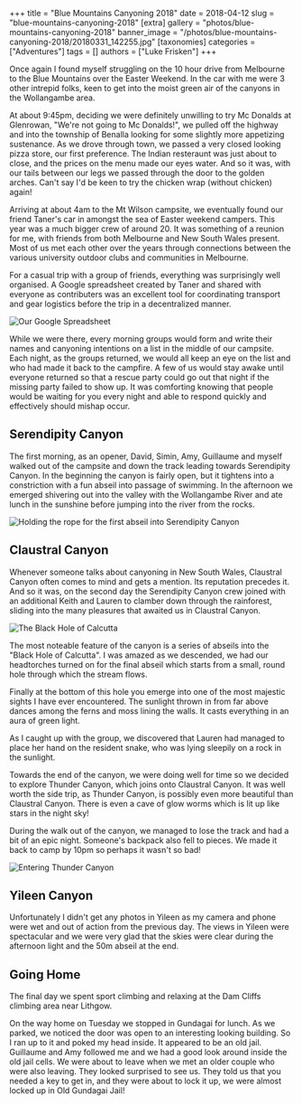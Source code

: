 +++
title = "Blue Mountains Canyoning 2018"
date = 2018-04-12
slug = "blue-mountains-canyoning-2018"
[extra]
gallery = "photos/blue-mountains-canyoning-2018"
banner_image = "/photos/blue-mountains-canyoning-2018/20180331_142255.jpg"
[taxonomies]
categories = ["Adventures"]
tags = []
authors = ["Luke Frisken"]
+++

Once again I found myself struggling on the 10 hour drive from Melbourne
to the Blue Mountains over the Easter Weekend. In the car with me were 3
other intrepid folks, keen to get into the moist green air of the
canyons in the Wollangambe area.

At about 9:45pm, deciding we were definitely unwilling to try Mc Donalds
at Glenrowan, "We're not going to Mc Donalds\!", we pulled off the
highway and into the township of Benalla looking for some slightly more
appetizing sustenance. As we drove through town, we passed a very closed
looking pizza store, our first preference. The Indian resteraunt was
just about to close, and the prices on the menu made our eyes water. And
so it was, with our tails between our legs we passed through the door to
the golden arches. Can't say I'd be keen to try the chicken wrap
(without chicken) again\!

Arriving at about 4am to the Mt Wilson campsite, we eventually found our
friend Taner's car in amongst the sea of Easter weekend campers. This
year was a much bigger crew of around 20. It was something of a reunion
for me, with friends from both Melbourne and New South Wales present.
Most of us met each other over the years through connections between the
various university outdoor clubs and communities in Melbourne.

For a casual trip with a group of friends, everything was surprisingly
well organised. A Google spreadsheet created by Taner and shared with
everyone as contributers was an excellent tool for coordinating
transport and gear logistics before the trip in a decentralized manner.

![Our Google
Spreadsheet](/photos/blue-mountains-canyoning-2018/20180328_000000_CanyoningSpreadsheet.jpg)

While we were there, every morning groups would form and write their
names and canyoning intentions on a list in the middle of our campsite.
Each night, as the groups returned, we would all keep an eye on the list
and who had made it back to the campfire. A few of us would stay awake
until everyone returned so that a rescue party could go out that night
if the missing party failed to show up. It was comforting knowing that
people would be waiting for you every night and able to respond quickly
and effectively should mishap occur.

## Serendipity Canyon

The first morning, as an opener, David, Simin, Amy, Guillaume and myself
walked out of the campsite and down the track leading towards
Serendipity Canyon. In the beginning the canyon is fairly open, but it
tightens into a constriction with a fun abseil into passage of swimming.
In the afternoon we emerged shivering out into the valley with the
Wollangambe River and ate lunch in the sunshine before jumping into the
river from the rocks.

![Holding the rope for the first abseil into Serendipity
Canyon](/photos/blue-mountains-canyoning-2018/20180330_132041.jpg)

## Claustral Canyon

Whenever someone talks about canyoning in New South Wales, Claustral
Canyon often comes to mind and gets a mention. Its reputation precedes
it. And so it was, on the second day the Serendipity Canyon crew joined
with an additional Keith and Lauren to clamber down through the
rainforest, sliding into the many pleasures that awaited us in Claustral
Canyon.

![The Black Hole of
Calcutta](/photos/blue-mountains-canyoning-2018/20180331_130918.jpg)

The most noteable feature of the canyon is a series of abseils into the
"Black Hole of Calcutta". I was amazed as we descended, we had our
headtorches turned on for the final abseil which starts from a small,
round hole through which the stream flows.

Finally at the bottom of this hole you emerge into one of the most
majestic sights I have ever encountered. The sunlight thrown in from far
above dances among the ferns and moss lining the walls. It casts
everything in an aura of green light.

As I caught up with the group, we discovered that Lauren had managed to
place her hand on the resident snake, who was lying sleepily on a rock
in the sunlight.

Towards the end of the canyon, we were doing well for time so we decided
to explore Thunder Canyon, which joins onto Claustral Canyon. It was
well worth the side trip, as Thunder Canyon, is possibly even more
beautiful than Claustral Canyon. There is even a cave of glow worms
which is lit up like stars in the night sky\!

During the walk out of the canyon, we managed to lose the track and had
a bit of an epic night. Someone's backpack also fell to pieces. We made
it back to camp by 10pm so perhaps it wasn't so bad\!

![Entering Thunder
Canyon](/photos/blue-mountains-canyoning-2018/20180331_142255.jpg)

## Yileen Canyon

Unfortunately I didn't get any photos in Yileen as my camera and phone
were wet and out of action from the previous day. The views in Yileen
were spectacular and we were very glad that the skies were clear during
the afternoon light and the 50m abseil at the end.

## Going Home

The final day we spent sport climbing and relaxing at the Dam Cliffs
climbing area near Lithgow.

On the way home on Tuesday we stopped in Gundagai for lunch. As we
parked, we noticed the door was open to an interesting looking building.
So I ran up to it and poked my head inside. It appeared to be an old
jail. Guillaume and Amy followed me and we had a good look around inside
the old jail cells. We were about to leave when we met an older couple
who were also leaving. They looked surprised to see us. They told us
that you needed a key to get in, and they were about to lock it up, we
were almost locked up in Old Gundagai Jail\!
